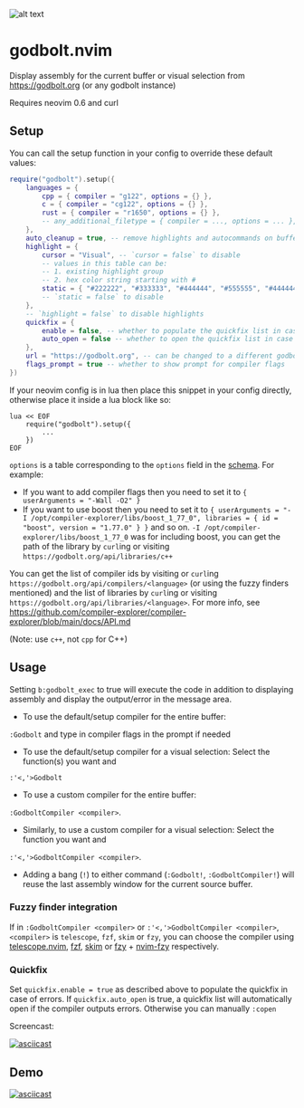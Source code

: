 ![alt text](https://user-images.githubusercontent.com/36493671/143468676-089f623f-f913-4af6-bc78-dbfaa1e92c69.png)


# godbolt.nvim

Display assembly for the current buffer or visual selection from https://godbolt.org (or any godbolt instance)

Requires neovim 0.6 and curl

## Setup
You can call the setup function in your config to override these default values:

```lua
require("godbolt").setup({
    languages = {
        cpp = { compiler = "g122", options = {} },
        c = { compiler = "cg122", options = {} },
        rust = { compiler = "r1650", options = {} },
        -- any_additional_filetype = { compiler = ..., options = ... },
    },
    auto_cleanup = true, -- remove highlights and autocommands on buffer close
    highlight = {
        cursor = "Visual", -- `cursor = false` to disable
        -- values in this table can be:
        -- 1. existing highlight group
        -- 2. hex color string starting with #
        static = { "#222222", "#333333", "#444444", "#555555", "#444444", "#333333" },
        -- `static = false` to disable
    },
    -- `highlight = false` to disable highlights
    quickfix = {
        enable = false, -- whether to populate the quickfix list in case of errors
        auto_open = false -- whether to open the quickfix list in case of errors
    },
    url = "https://godbolt.org", -- can be changed to a different godbolt instance
    flags_prompt = true -- whether to show prompt for compiler flags
})
```

If your neovim config is in lua then place this snippet in your config directly, otherwise place it inside a lua block like so:
```vim
lua << EOF
    require("godbolt").setup({
        ...
    })
EOF
```

`options` is a table corresponding to the `options` field in the [schema](https://github.com/compiler-explorer/compiler-explorer/blob/main/docs/API.md#post-apicompilercompiler-idcompile---perform-a-compilation). For example:

 - If you want to add compiler flags then you need to set it to `{ userArguments = "-Wall -O2" }`
 - If you want to use boost then you need to set it to `{ userArguments = "-I /opt/compiler-explorer/libs/boost_1_77_0", libraries = { id = "boost", version = "1.77.0" } }` and so on. `-I /opt/compiler-explorer/libs/boost_1_77_0` was for including boost, you can get the path of the library by `curl`ing or visiting `https://godbolt.org/api/libraries/c++`

You can get the list of compiler ids by visiting or `curl`ing `https://godbolt.org/api/compilers/<language>` (or using the fuzzy finders mentioned) and the list of libraries by `curl`ing or visiting `https://godbolt.org/api/libraries/<language>`. For more info, see https://github.com/compiler-explorer/compiler-explorer/blob/main/docs/API.md

(Note: use `c++`, not `cpp` for C++)


## Usage

  Setting `b:godbolt_exec` to true will execute the code in addition to displaying assembly and display the output/error in the message area.

 - To use the default/setup compiler for the entire buffer:

  `:Godbolt` and type in compiler flags in the prompt if needed
 - To use the default/setup compiler for a visual selection: Select the function(s) you want and

  `:'<,'>Godbolt`
 - To use a custom compiler for the entire buffer:

  `:GodboltCompiler <compiler>`.

 - Similarly, to use a custom compiler for a visual selection: Select the function you want and

  `:'<,'>GodboltCompiler <compiler>`.

 - Adding a bang (`!`) to either command (`:Godbolt!`, `:GodboltCompiler!`) will reuse the last assembly window for the current source buffer.

### Fuzzy finder integration

If in `:GodboltCompiler <compiler>` or `:'<,'>GodboltCompiler <compiler>`, `<compiler>` is `telescope`, `fzf`, `skim` or `fzy`, you can choose the compiler using [telescope.nvim](https://github.com/nvim-telescope/telescope.nvim), [fzf](https://github.com/junegunn/fzf), [skim](https://github.com/lotabout/skim) or [fzy](https://github.com/jhawthorn/fzy) + [nvim-fzy](https://github.com/mfussenegger/nvim-fzy) respectively.

### Quickfix
Set `quickfix.enable = true` as described above to populate the quickfix in case of errors.
If `quickfix.auto_open` is true, a quickfix list will automatically open if the compiler outputs errors. Otherwise you can manually `:copen`

Screencast:

[![asciicast](https://asciinema.org/a/ChS7h6JM2vrco2Y71tVKb4tg3.svg)](https://asciinema.org/a/ChS7h6JM2vrco2Y71tVKb4tg3)

## Demo
[![asciicast](https://asciinema.org/a/451832.svg)](https://asciinema.org/a/451832)
